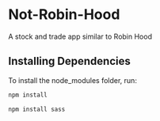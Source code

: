 # Not-Robin-Hood
A stock and trade app similar to Robin Hood

## Installing Dependencies
To install the node_modules folder, run:

```bash
npm install
```

```bash
npm install sass
```
